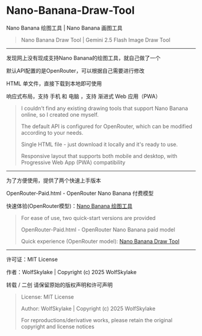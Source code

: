 # Nano-Banana-Draw-Tool

Nano Banana 绘图工具 | Nano Banana 画图工具 

>Nano Banana Draw Tool | Gemini 2.5 Flash Image Draw Tool
---

发现网上没有现成支持Nano Banana的绘图工具，就自己做了一个  

默认API配置的是OpenRouter，可以根据自己需要进行修改  

HTML 单文件，直接下载到本地即可使用

响应式布局，支持 手机 和 电脑 ，支持 渐进式 Web 应用（PWA）  

> I couldn't find any existing drawing tools that support Nano Banana online, so I created one myself.
>
> The default API is configured for OpenRouter, which can be modified according to your needs.
>
> Single HTML file - just download it locally and it's ready to use.
>
> Responsive layout that supports both mobile and desktop, with Progressive Web App (PWA) compatibility

---

为了方便使用，提供了两个快速上手版本  

OpenRouter-Paid.html - OpenRouter Nano Banana 付费模型

快速体验(OpenRouter模型)：[Nano Banana 绘图工具](https://wolfskylake.github.io/Nano-Banana-Draw-Tool/)

> For ease of use, two quick-start versions are provided
>
> OpenRouter-Paid.html - OpenRouter Nano Banana paid model
>
> Quick experience (OpenRouter model): [Nano Banana Draw Tool](https://wolfskylake.github.io/Nano-Banana-Draw-Tool/)
---

许可证：MIT License

作者：WolfSkylake | Copyright (c) 2025 WolfSkylake

转载 / 二创 请保留原始的版权声明和许可声明

>License: MIT License
>
>Author: WolfSkylake | Copyright (c) 2025 WolfSkylake
>
>For reproductions/derivative works, please retain the original copyright and license notices

